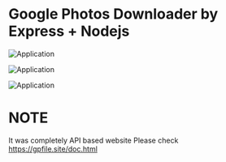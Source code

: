 # Google Photos Downloader by Express + Nodejs


![Application](https://i.ibb.co/DphD5JV/Screenshot-2023-11-23-171938.png?raw=true)

![Application](https://i.ibb.co/G51BccB/Screenshot-2023-11-23-171951.png?raw=true)

![Application](https://i.ibb.co/fYV5P8b/Screenshot-2023-11-23-172001.png?raw=true)

# NOTE

It was completely API based website
Please check https://gpfile.site/doc.html
